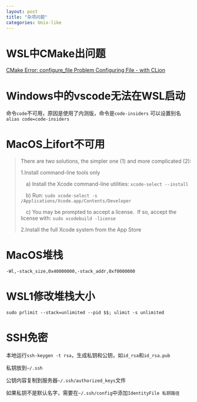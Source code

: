 ```yaml
---
layout: post
title: "杂项问题"
categories: Unix-like
---
```


# WSL中CMake出问题
[CMake Error: configure_file Problem Configuring File - with CLion](https://stackoverflow.com/questions/62112379/cmake-error-configure-file-problem-configuring-file-with-clion)
# Windows中的vscode无法在WSL启动
命令`code`不可用，原因是使用了内测版，命令是`code-insiders`
可以设置别名
`alias code=code-insiders`

# MacOS上ifort不可用
>There are two solutions, the simpler one (1) and more complicated (2):
>
>1.Install command-line tools only
>
>&emsp;a) Install the Xcode command-line utilities: `xcode-select --install`
>
>&emsp;b) Run: `sudo xcode-select -s /Applications/Xcode.app/Contents/Developer`
>
>&emsp;c) You may be prompted to accept a license.  If so, accept the license with: `sudo xcodebuild -license`
>
>2.Install the full Xcode system from the App Store

# MacOS堆栈
`-Wl,-stack_size,0x40000000,-stack_addr,0xf0000000`

# WSL1修改堆栈大小
`sudo prlimit --stack=unlimited --pid $$; ulimit -s unlimited`

# SSH免密
本地运行`ssh-keygen -t rsa`，生成私钥和公钥，如`id_rsa`和`id_rsa.pub`

私钥放到`~/.ssh`

公钥内容复制到服务器`~/.ssh/authorized_keys`文件

如果私钥不是默认名字，需要在`~/.ssh/config`中添加`IdentityFile 私钥路径`


